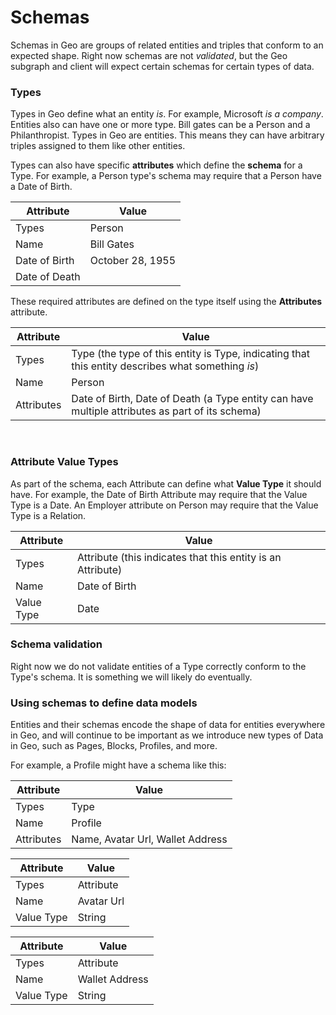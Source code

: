 # Schemas

Schemas in Geo are groups of related entities and triples that conform to an expected shape. Right now schemas are not _validated_, but the Geo subgraph and client will expect certain schemas for certain types of data.
<br>

### Types

Types in Geo define what an entity _is_. For example, Microsoft _is a company_. Entities also can have one or more type. Bill gates can be a Person and a Philanthropist. Types in Geo are entities. This means they can have arbitrary triples assigned to them like other entities.

Types can also have specific **attributes** which define the **schema** for a Type. For example, a Person type's schema may require that a Person have a Date of Birth.

| Attribute     | Value            |
| ------------- | ---------------- |
| Types         | Person           |
| Name          | Bill Gates       |
| Date of Birth | October 28, 1955 |
| Date of Death |                  |

These required attributes are defined on the type itself using the **Attributes** attribute.

| Attribute  | Value                                                                                             |
| ---------- | ------------------------------------------------------------------------------------------------- |
| Types      | Type (the type of this entity is Type, indicating that this entity describes what something _is_) |
| Name       | Person                                                                                            |
| Attributes | Date of Birth, Date of Death (a Type entity can have multiple attributes as part of its schema)   |

<br>

### Attribute Value Types

As part of the schema, each Attribute can define what **Value Type** it should have. For example, the Date of Birth Attribute may require that the Value Type is a Date. An Employer attribute on Person may require that the Value Type is a Relation.

| Attribute  | Value                                                       |
| ---------- | ----------------------------------------------------------- |
| Types      | Attribute (this indicates that this entity is an Attribute) |
| Name       | Date of Birth                                               |
| Value Type | Date                                                        |

### Schema validation

Right now we do not validate entities of a Type correctly conform to the Type's schema. It is something we will likely do eventually.
<br>

### Using schemas to define data models

Entities and their schemas encode the shape of data for entities everywhere in Geo, and will continue to be important as we introduce new types of Data in Geo, such as Pages, Blocks, Profiles, and more.

For example, a Profile might have a schema like this:

| Attribute  | Value                            |
| ---------- | -------------------------------- |
| Types      | Type                             |
| Name       | Profile                          |
| Attributes | Name, Avatar Url, Wallet Address |

| Attribute  | Value      |
| ---------- | ---------- |
| Types      | Attribute  |
| Name       | Avatar Url |
| Value Type | String     |

| Attribute  | Value          |
| ---------- | -------------- |
| Types      | Attribute      |
| Name       | Wallet Address |
| Value Type | String         |
